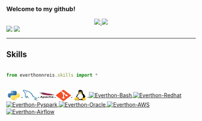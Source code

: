 
### Welcome to my github!
<div align="center">
<a href="https://github.com/everthonnreis">
  <img height="150em" src="https://github-readme-stats.vercel.app/api?username=everthonnreis&show_icons=true&theme=dark&include_all_commits=true&count_private=true"/>
  <img height="150em" src="https://github-readme-stats.vercel.app/api/top-langs/?username=everthonnreis&layout=compact&langs_count=7&theme=dark"/>
</a>
</div>
<div> 
  <a href = "mailto:everthon.nreis@gmail.com"><img src="https://img.shields.io/badge/-Gmail-%23333?style=for-the-badge&logo=gmail&logoColor=white" target="_blank"></a>
  <a href="https://www.linkedin.com/in/everthon-reis-7715b0148" target="_blank"><img src="https://img.shields.io/badge/-LinkedIn-%230077B5?style=for-the-badge&logo=linkedin&logoColor=white" target="_blank"></a> 
</div>
 
---
  
 ## Skills 
  
```js
  
from everthonnreis.skills import *
  
```
<div style="display: inline_block; flex-direction: row">
  <a href="https://github.com/everthonnreis">
  <img align="center" alt="Everthon-Python" height="30" width="40" src="https://raw.githubusercontent.com/devicons/devicon/master/icons/python/python-original.svg">
  <img align="center" alt="Everthon-Mysql" height="30" width="40" src="https://raw.githubusercontent.com/devicons/devicon/master/icons/mysql/mysql-original.svg">
  <img align="center" alt="Everthon-Apache" height="30" width="40" src="https://raw.githubusercontent.com/devicons/devicon/master/icons/apache/apache-original-wordmark.svg">
  <img align="center" alt="Everthon-Git" height="30" width="40" src="https://raw.githubusercontent.com/devicons/devicon/master/icons/git/git-original.svg">
  <img align="center" alt="Everthon-Linux" height="30" width="40" src="https://raw.githubusercontent.com/devicons/devicon/master/icons/linux/linux-original.svg">
  <img align="center" alt="Everthon-Bash" height="30" width="40" src="https://cdn.jsdelivr.net/gh/devicons/devicon/icons/bash/bash-original.svg"/>
  <img align="center" alt="Everthon-Redhat" height="30" width="40" src="https://cdn.jsdelivr.net/gh/devicons/devicon/icons/redhat/redhat-original.svg" />
  <img align="center" alt="Everthon-Pyspark" height="30" width="40" src="https://symbols.getvecta.com/stencil_74/36_apache-spark-icon.9ed987df05.svg" />
  <img align="center" alt="Everthon-Oracle" height="70" width="80" src="https://cdn.jsdelivr.net/gh/devicons/devicon/icons/oracle/oracle-original.svg" />
  <img align="center" alt="Everthon-AWS" height="30" width="40" src="https://upload.wikimedia.org/wikipedia/commons/9/93/Amazon_Web_Services_Logo.svg"/>
  <img align="center" alt="Everthon-Airflow" height="30" width="40" src="https://seekicon.com/free-icon-download/airflow_1.svg"/>    
    
</div>

 
